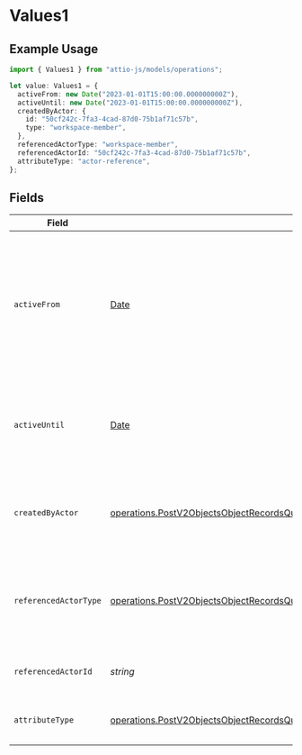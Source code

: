 # Values1

## Example Usage

```typescript
import { Values1 } from "attio-js/models/operations";

let value: Values1 = {
  activeFrom: new Date("2023-01-01T15:00:00.000000000Z"),
  activeUntil: new Date("2023-01-01T15:00:00.000000000Z"),
  createdByActor: {
    id: "50cf242c-7fa3-4cad-87d0-75b1af71c57b",
    type: "workspace-member",
  },
  referencedActorType: "workspace-member",
  referencedActorId: "50cf242c-7fa3-4cad-87d0-75b1af71c57b",
  attributeType: "actor-reference",
};
```

## Fields

| Field                                                                                                                                                                                                                                                | Type                                                                                                                                                                                                                                                 | Required                                                                                                                                                                                                                                             | Description                                                                                                                                                                                                                                          | Example                                                                                                                                                                                                                                              |
| ---------------------------------------------------------------------------------------------------------------------------------------------------------------------------------------------------------------------------------------------------- | ---------------------------------------------------------------------------------------------------------------------------------------------------------------------------------------------------------------------------------------------------- | ---------------------------------------------------------------------------------------------------------------------------------------------------------------------------------------------------------------------------------------------------- | ---------------------------------------------------------------------------------------------------------------------------------------------------------------------------------------------------------------------------------------------------- | ---------------------------------------------------------------------------------------------------------------------------------------------------------------------------------------------------------------------------------------------------- |
| `activeFrom`                                                                                                                                                                                                                                         | [Date](https://developer.mozilla.org/en-US/docs/Web/JavaScript/Reference/Global_Objects/Date)                                                                                                                                                        | :heavy_check_mark:                                                                                                                                                                                                                                   | The point in time at which this value was made "active". `active_from` can be considered roughly analogous to `created_at`.                                                                                                                          | 2023-01-01T15:00:00.000000000Z                                                                                                                                                                                                                       |
| `activeUntil`                                                                                                                                                                                                                                        | [Date](https://developer.mozilla.org/en-US/docs/Web/JavaScript/Reference/Global_Objects/Date)                                                                                                                                                        | :heavy_check_mark:                                                                                                                                                                                                                                   | The point in time at which this value was deactivated. If `null`, the value is active.                                                                                                                                                               | 2023-01-01T15:00:00.000000000Z                                                                                                                                                                                                                       |
| `createdByActor`                                                                                                                                                                                                                                     | [operations.PostV2ObjectsObjectRecordsQueryValuesRecordsResponse200ApplicationJSONResponseBodyData1CreatedByActor](../../models/operations/postv2objectsobjectrecordsqueryvaluesrecordsresponse200applicationjsonresponsebodydata1createdbyactor.md) | :heavy_check_mark:                                                                                                                                                                                                                                   | The actor that created this value.                                                                                                                                                                                                                   | {<br/>"type": "workspace-member",<br/>"id": "50cf242c-7fa3-4cad-87d0-75b1af71c57b"<br/>}                                                                                                                                                             |
| `referencedActorType`                                                                                                                                                                                                                                | [operations.PostV2ObjectsObjectRecordsQueryValuesReferencedActorType](../../models/operations/postv2objectsobjectrecordsqueryvaluesreferencedactortype.md)                                                                                           | :heavy_check_mark:                                                                                                                                                                                                                                   | The type of the referenced actor. [Read more information on actor types here](/docs/actors).                                                                                                                                                         | workspace-member                                                                                                                                                                                                                                     |
| `referencedActorId`                                                                                                                                                                                                                                  | *string*                                                                                                                                                                                                                                             | :heavy_check_mark:                                                                                                                                                                                                                                   | The ID of the referenced actor.                                                                                                                                                                                                                      | 50cf242c-7fa3-4cad-87d0-75b1af71c57b                                                                                                                                                                                                                 |
| `attributeType`                                                                                                                                                                                                                                      | [operations.PostV2ObjectsObjectRecordsQueryValuesRecordsResponse200ApplicationJSONResponseBodyData1AttributeType](../../models/operations/postv2objectsobjectrecordsqueryvaluesrecordsresponse200applicationjsonresponsebodydata1attributetype.md)   | :heavy_check_mark:                                                                                                                                                                                                                                   | The attribute type of the value.                                                                                                                                                                                                                     | actor-reference                                                                                                                                                                                                                                      |